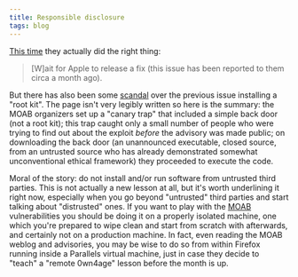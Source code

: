 ```yaml
---
title: Responsible disclosure
tags: blog
---
```


[This time](http://projects.info-pull.com/moab/MOAB-09-01-2007.html) they actually did the right thing:

> \[W\]ait for Apple to release a fix (this issue has been reported to them circa a month ago).

But there has also been some [scandal](http://applefun.blogspot.com/2007/01/canary-trap-leak-and-mole.html) over the previous issue installing a "root kit". The page isn't very legibly written so here is the summary: the MOAB organizers set up a "canary trap" that included a simple back door (not a root kit); this trap caught only a small number of people who were trying to find out about the exploit _before_ the advisory was made public; on downloading the back door (an unannounced executable, closed source, from an untrusted source who has already demonstrated somewhat unconventional ethical framework) they proceeded to execute the code.

Moral of the story: do not install and/or run software from untrusted third parties. This is not actually a new lesson at all, but it's worth underlining it right now, especially when you go beyond "untrusted" third parties and start talking about "distrusted" ones. If you want to play with the [MOAB](http://wincent.com/a/about/wincent/weblog/archives/2007/01/month_of_apple.php) vulnerabilities you should be doing it on a properly isolated machine, one which you're prepared to wipe clean and start from scratch with afterwards, and certainly not on a production machine. In fact, even reading the MOAB weblog and advisories, you may be wise to do so from within Firefox running inside a Parallels virtual machine, just in case they decide to "teach" a "remote 0wn4age" lesson before the month is up.
